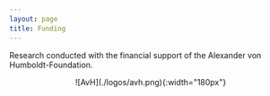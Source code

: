 ```yaml
---
layout: page
title: Funding
---
```


Research conducted with the financial support of the Alexander von Humboldt-Foundation.

<p align="center">
![AvH](./logos/avh.png){:width="180px"}
</p>

